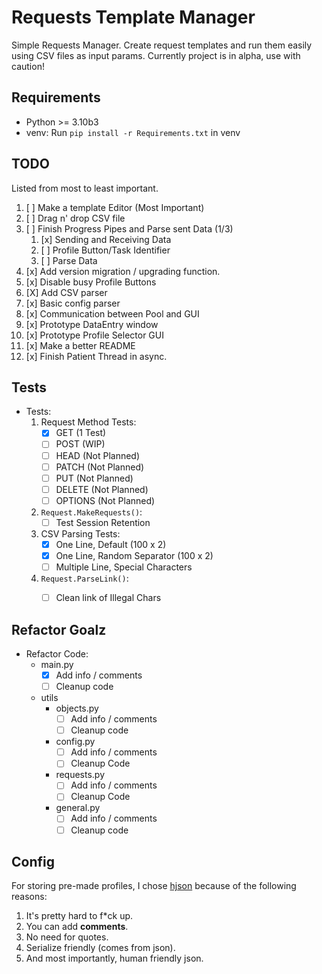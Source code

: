 # Requests Template Manager

Simple Requests Manager.
Create request templates and run them easily using CSV files as input params.
Currently project is in alpha, use with caution!

## Requirements

- Python >= 3.10b3
- venv: Run ``` pip install -r Requirements.txt ``` in venv

## TODO

Listed from most to least important.

1. [ ] Make a template Editor (Most Important)
2. [ ] Drag n' drop CSV file
3. [ ] Finish Progress Pipes and Parse sent Data (1/3)
   1. [x] Sending and Receiving Data
   2. [ ] Profile Button/Task Identifier
   3. [ ] Parse Data
4. [x] Add version migration / upgrading function.
5. [x] Disable busy Profile Buttons
6. [X] Add CSV parser
7. [x] Basic config parser
8. [x] Communication between Pool and GUI
9. [x] Prototype DataEntry window
10. [x] Prototype Profile Selector GUI
11. [x] Make a better README
12. [x] Finish Patient Thread in async.

## Tests

- Tests:
   1. Request Method Tests:
        - [X] GET       (1 Test)
        - [ ] POST      (WIP)
        - [ ] HEAD      (Not Planned)
        - [ ] PATCH     (Not Planned)
        - [ ] PUT       (Not Planned)
        - [ ] DELETE    (Not Planned)
        - [ ] OPTIONS   (Not Planned)
   2. ```Request.MakeRequests()```:
        - [ ] Test Session Retention
   3. CSV Parsing Tests:
        - [x] One Line, Default             (100 x 2)
        - [x] One Line, Random Separator    (100 x 2)
        - [ ] Multiple Line, Special Characters
   4. ```Request.ParseLink()```:
      - [ ] Clean link of Illegal Chars


## Refactor Goalz

- Refactor Code:
  - main.py
    - [x] Add info / comments
    - [ ] Cleanup code
  - utils
    - objects.py
      - [ ] Add info / comments
      - [ ] Cleanup code
    - config.py
      - [ ] Add info / comments
      - [ ] Cleanup Code
    - requests.py
      - [ ] Add info / comments
      - [ ] Cleanup Code
    - general.py
      - [ ] Add info / comments
      - [ ] Cleanup code

## Config

For storing pre-made profiles, I chose [hjson](https://hjson.github.io) because of the following reasons:

1. It's pretty hard to f*ck up.
2. You can add **comments**.
3. No need for quotes.
4. Serialize friendly (comes from json).
5. And most importantly, human friendly json.